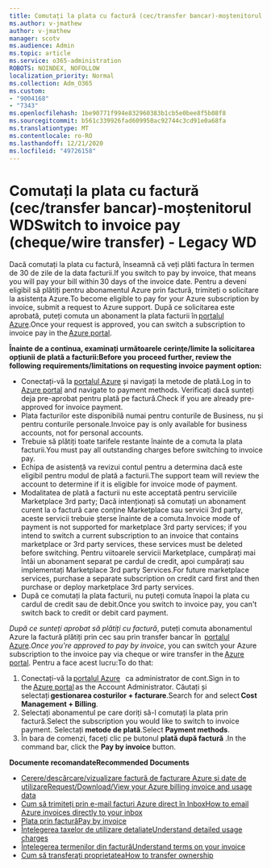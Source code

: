 ```yaml
---
title: Comutați la plata cu factură (cec/transfer bancar)-moștenitorul WD
ms.author: v-jmathew
author: v-jmathew
manager: scotv
ms.audience: Admin
ms.topic: article
ms.service: o365-administration
ROBOTS: NOINDEX, NOFOLLOW
localization_priority: Normal
ms.collection: Adm_O365
ms.custom:
- "9004168"
- "7343"
ms.openlocfilehash: 1be90771f994e832960383b1cb5e0bee8f5b08f8
ms.sourcegitcommit: b561c339926fad609950ac92744c3cd91e0a68fa
ms.translationtype: MT
ms.contentlocale: ro-RO
ms.lasthandoff: 12/21/2020
ms.locfileid: "49726158"
---
```

# <a name="switch-to-invoice-pay-chequewire-transfer---legacy-wd"></a><span data-ttu-id="f14ba-102">Comutați la plata cu factură (cec/transfer bancar)-moștenitorul WD</span><span class="sxs-lookup"><span data-stu-id="f14ba-102">Switch to invoice pay (cheque/wire transfer) - Legacy WD</span></span>

<span data-ttu-id="f14ba-103">Dacă comutați la plata cu factură, înseamnă că veți plăti factura în termen de 30 de zile de la data facturii.</span><span class="sxs-lookup"><span data-stu-id="f14ba-103">If you switch to pay by invoice, that means you will pay your bill within 30 days of the invoice date.</span></span> <span data-ttu-id="f14ba-104">Pentru a deveni eligibil să plătiți pentru abonamentul Azure prin factură, trimiteți o solicitare la asistența Azure.</span><span class="sxs-lookup"><span data-stu-id="f14ba-104">To become eligible to pay for your Azure subscription by invoice, submit a request to Azure support.</span></span> <span data-ttu-id="f14ba-105">După ce solicitarea este aprobată, puteți comuta un abonament la plata facturii în [portalul Azure](https://portal.azure.com/).</span><span class="sxs-lookup"><span data-stu-id="f14ba-105">Once your request is approved, you can switch a subscription to invoice pay in the [Azure portal](https://portal.azure.com/).</span></span>

<span data-ttu-id="f14ba-106">**Înainte de a continua, examinați următoarele cerințe/limite la solicitarea opțiunii de plată a facturii:**</span><span class="sxs-lookup"><span data-stu-id="f14ba-106">**Before you proceed further, review the following requirements/limitations on requesting invoice payment option:**</span></span>

- <span data-ttu-id="f14ba-107">Conectați-vă la [portalul Azure](https://portal.azure.com/) și navigați la metode de plată.</span><span class="sxs-lookup"><span data-stu-id="f14ba-107">Log in to [Azure portal](https://portal.azure.com/) and navigate to payment methods.</span></span> <span data-ttu-id="f14ba-108">Verificați dacă sunteți deja pre-aprobat pentru plată pe factură.</span><span class="sxs-lookup"><span data-stu-id="f14ba-108">Check if you are already pre-approved for invoice payment.</span></span>
- <span data-ttu-id="f14ba-109">Plata facturilor este disponibilă numai pentru conturile de Business, nu și pentru conturile personale.</span><span class="sxs-lookup"><span data-stu-id="f14ba-109">Invoice pay is only available for business accounts, not for personal accounts.</span></span>
- <span data-ttu-id="f14ba-110">Trebuie să plătiți toate tarifele restante înainte de a comuta la plata facturii.</span><span class="sxs-lookup"><span data-stu-id="f14ba-110">You must pay all outstanding charges before switching to invoice pay.</span></span>
- <span data-ttu-id="f14ba-111">Echipa de asistență va revizui contul pentru a determina dacă este eligibil pentru modul de plată a facturii.</span><span class="sxs-lookup"><span data-stu-id="f14ba-111">The support team will review the account to determine if it is eligible for invoice mode of payment.</span></span>
- <span data-ttu-id="f14ba-112">Modalitatea de plată a facturii nu este acceptată pentru serviciile Marketplace 3rd party; Dacă intenționați să comutați un abonament curent la o factură care conține Marketplace sau servicii 3rd party, aceste servicii trebuie șterse înainte de a comuta.</span><span class="sxs-lookup"><span data-stu-id="f14ba-112">Invoice mode of payment is not supported for marketplace 3rd party services; if you intend to switch a current subscription to an invoice that contains marketplace or 3rd party services, these services must be deleted before switching.</span></span> <span data-ttu-id="f14ba-113">Pentru viitoarele servicii Marketplace, cumpărați mai întâi un abonament separat pe cardul de credit, apoi cumpărați sau implementați Marketplace 3rd party Services.</span><span class="sxs-lookup"><span data-stu-id="f14ba-113">For future marketplace services, purchase a separate subscription on credit card first and then purchase or deploy marketplace 3rd party services.</span></span>
- <span data-ttu-id="f14ba-114">După ce comutați la plata facturii, nu puteți comuta înapoi la plata cu cardul de credit sau de debit.</span><span class="sxs-lookup"><span data-stu-id="f14ba-114">Once you switch to invoice pay, you can't switch back to credit or debit card payment.</span></span>

<span data-ttu-id="f14ba-115">*După ce sunteți aprobat să plătiți cu factură*, puteți comuta abonamentul Azure la factură plătiți prin cec sau prin transfer bancar în  [portalul Azure](https://portal.azure.com/).</span><span class="sxs-lookup"><span data-stu-id="f14ba-115">*Once you're approved to pay by invoice*, you can switch your Azure subscription to the invoice pay via cheque or wire transfer in the [Azure portal](https://portal.azure.com/).</span></span>
<span data-ttu-id="f14ba-116">Pentru a face acest lucru:</span><span class="sxs-lookup"><span data-stu-id="f14ba-116">To do that:</span></span>

1. <span data-ttu-id="f14ba-117">Conectați-vă la [portalul Azure](https://portal.azure.com/)   ca administrator de cont.</span><span class="sxs-lookup"><span data-stu-id="f14ba-117">Sign in to the [Azure portal](https://portal.azure.com/) as the Account Administrator.</span></span> <span data-ttu-id="f14ba-118">Căutați și selectați **gestionarea costurilor + facturare**.</span><span class="sxs-lookup"><span data-stu-id="f14ba-118">Search for and select **Cost Management + Billing**.</span></span>
2. <span data-ttu-id="f14ba-119">Selectați abonamentul pe care doriți să-l comutați la plata prin factură.</span><span class="sxs-lookup"><span data-stu-id="f14ba-119">Select the subscription you would like to switch to invoice payment.</span></span> <span data-ttu-id="f14ba-120">Selectați **metode de plată**.</span><span class="sxs-lookup"><span data-stu-id="f14ba-120">Select **Payment methods**.</span></span>
3. <span data-ttu-id="f14ba-121">În bara de comenzi, faceți clic pe butonul **plată după factură** .</span><span class="sxs-lookup"><span data-stu-id="f14ba-121">In the command bar, click the **Pay by invoice** button.</span></span>

<span data-ttu-id="f14ba-122">**Documente recomandate**</span><span class="sxs-lookup"><span data-stu-id="f14ba-122">**Recommended Documents**</span></span>

- [<span data-ttu-id="f14ba-123">Cerere/descărcare/vizualizare factură de facturare Azure și date de utilizare</span><span class="sxs-lookup"><span data-stu-id="f14ba-123">Request/Download/View your Azure billing invoice and usage data</span></span>](https://docs.microsoft.com/azure/billing/billing-download-azure-invoice-daily-usage-date)
- [<span data-ttu-id="f14ba-124">Cum să trimiteți prin e-mail facturi Azure direct în Inbox</span><span class="sxs-lookup"><span data-stu-id="f14ba-124">How to email Azure invoices directly to your inbox</span></span>](https://docs.microsoft.com/azure/billing/billing-download-azure-invoice-daily-usage-date)
- [<span data-ttu-id="f14ba-125">Plata prin factură</span><span class="sxs-lookup"><span data-stu-id="f14ba-125">Pay by invoice</span></span>](https://docs.microsoft.com/azure/billing/billing-how-to-pay-by-invoice)
- [<span data-ttu-id="f14ba-126">Înțelegerea taxelor de utilizare detaliate</span><span class="sxs-lookup"><span data-stu-id="f14ba-126">Understand detailed usage charges</span></span>](https://docs.microsoft.com/azure/billing/billing-understand-your-bill)
- [<span data-ttu-id="f14ba-127">Înțelegerea termenilor din factură</span><span class="sxs-lookup"><span data-stu-id="f14ba-127">Understand terms on your invoice</span></span>](https://docs.microsoft.com/azure/billing/billing-understand-your-invoice)
- [<span data-ttu-id="f14ba-128">Cum să transferați proprietatea</span><span class="sxs-lookup"><span data-stu-id="f14ba-128">How to transfer ownership</span></span>](https://docs.microsoft.com/azure/billing/billing-subscription-transfer)
